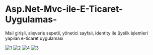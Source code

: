 # Asp.Net-Mvc-ile-E-Ticaret-Uygulamas-
Mail girişli, alışveriş sepetli, yönetici sayfalı, identity ile üyelik işlemleri yapılan e-ticaret uygulaması

![1](https://github.com/sukruu/Asp.Net-Mvc-ile-E-Ticaret-Uygulamas-/assets/31570515/03a5d3b8-1282-4d76-82af-126a0e5bbf3c)
![2](https://github.com/sukruu/Asp.Net-Mvc-ile-E-Ticaret-Uygulamas-/assets/31570515/74915fbd-968f-4d16-a958-78060703815e)
![4](https://github.com/sukruu/Asp.Net-Mvc-ile-E-Ticaret-Uygulamas-/assets/31570515/04f7f4f5-0bf3-482b-927d-09cf94cf6b7f)
![3](https://github.com/sukruu/Asp.Net-Mvc-ile-E-Ticaret-Uygulamas-/assets/31570515/b2e41998-be9f-4a92-aa8a-b1f9098e4511)

